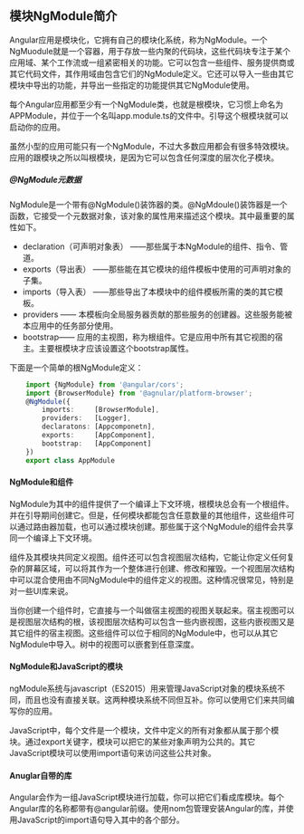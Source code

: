 ## 模块NgModule简介

Angular应用是模块化，它拥有自己的模块化系统，称为NgModule。一个NgMuodule就是一个容器，用于存放一些内聚的代码块，这些代码块专注于某个应用域、某个工作流或一组紧密相关的功能。它可以包含一些组件、服务提供商或其它代码文件，其作用域由包含它们的NgModule定义。它还可以导入一些由其它模块中导出的功能，并导出一些指定的功能提供其它NgModule使用。

每个Angular应用都至少有一个NgModule类，也就是根模块，它习惯上命名为APPModule，并位于一个名叫app.module.ts的文件中。引导这个根模块就可以启动你的应用。

虽然小型的应用可能只有一个NgModule，不过大多数应用都会有很多特效模块。应用的跟模块之所以叫根模块，是因为它可以包含任何深度的层次化子模块。

##### @NgModule元数据

NgModule是一个带有@NgModule()装饰器的类。@NgMdoule()装饰器是一个函数，它接受一个元数据对象，该对象的属性用来描述这个模块。其中最重要的属性如下。

* declaration（可声明对象表） ——那些属于本NgModule的组件、指令、管道。
* exports（导出表） ——那些能在其它模块的组件模板中使用的可声明对象的子集。
* imports（导入表） ——那些导出了本模块中的组件模板所需的类的其它模板。
* providers —— 本模板向全局服务器贡献的那些服务的创建器。这些服务能被本应用中的任务部分使用。
* bootstrap—— 应用的主视图，称为根组件。它是应用中所有其它视图的宿主。主要根模块才应该设置这个bootstrap属性。

下面是一个简单的根NgModule定义：
```ts
	import {NgModule} from '@angular/cors';
	import {BrowserModule} from '@agnular/platform-browser';
	@NgModule({
		imports:     [BrowserModule],
		providers:   [Logger],
		declaratons: [Appcomponetn],
		exports:     [AppComponent],
		bootstrap:   [AppComponent]
	})
	export class AppModule
```

####  NgModule和组件

NgModule为其中的组件提供了一个编译上下文环境，根模块总会有一个根组件。并在引导期间创建它。但是，任何模块都能包含任意数量的其他组件，这些组件可以通过路由器加载，也可以通过模块创建。那些属于这个NgModule的组件会共享同一个编译上下文环境。

组件及其模块共同定义视图。组件还可以包含视图层次结构，它能让你定义任何复杂的屏幕区域，可以将其作为一个整体进行创建、修改和摧毁。一个视图层次结构中可以混合使用由不同NgModule中的组件定义的视图。这种情况很常见，特别是对一些UI库来说。

当你创建一个组件时，它直接与一个叫做宿主视图的视图关联起来。宿主视图可以是视图层次结构的根，该视图层次结构可以包含一些内嵌视图，这些内嵌视图又是其它组件的宿主视图。这些组件可以位于相同的NgModule中，也可以从其它NgModule中导入。树中的视图可以嵌套到任意深度。

#### NgModule和JavaScript的模块

ngModule系统与javascript（ES2015）用来管理JavaScript对象的模块系统不同，而且也没有直接关联。这两种模块系统不同但互补。你可以使用它们来共同编写你的应用。

JavaScript中，每个文件是一个模块，文件中定义的所有对象都从属于那个模块。通过export关键字，模块可以把它的某些对象声明为公共的。其它JavaScript模块可以使用import语句来访问这些公共对象。

#### Anuglar自带的库
Angular会作为一组JavaScript模块进行加载，你可以把它们看成库模块。每个Angular库的名称都带有@angular前缀。使用nom包管理安装Angular的库，并使用JavaScript的import语句导入其中的各个部分。









